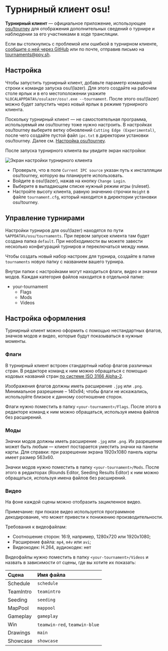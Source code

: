 # Турнирный клиент osu!

**Турнирный клиент** — официальное приложение, использующее [osu!tourney](/wiki/osu!tourney) для отображения дополнительных сведений о турнире и наблюдении за его участниками в ходе трансляции.

Если вы столкнулись с проблемой или ошибкой в турнирном клиенте, [сообщите о ней через GitHub](https://github.com/ppy/osu/issues) или по почте, отправив письмо на [tournaments@ppy.sh](mailto:tournaments@ppy.sh).

## Настройка

Чтобы запустить турнирный клиент, добавьте параметр командной строки к команде запуска osu!(lazer). Для этого создайте на рабочем столе ярлык и в его местоположении укажите `%LOCALAPPDATA%/osulazer/osu!.exe --tournament`. После этого osu!(lazer) можно будет запустить через новый ярлык в режиме турнирного клиента.

Поскольку турнирный клиент — не самостоятельная программа, используемый им osu!tourney тоже нужно настроить. В настройках osu!tourney выберите ветку обновлений `Cutting Edge (Experimental)`, после чего создайте пустой файл `ipc.txt` в директории установки osu!tourney. Далее см. [Настройка osu!tourney](/wiki/osu!tourney/Setup).

После запуска турнирного клиента вы увидите экран настройки:

![Экран настройки турнирного клиента](img/setup-screen.png)

- Проверьте, что в поле `Current IPC source` указан путь к инсталляции osu!tourney, которую вы планируете использовать.
- Войдите в osu!(lazer), нажав на кнопку `Change Login`.
- Выберите в выпадающем списке нужный режим игры (ruleset).
- Настройте высоту клиента, равную значению строчки `Height` в файле `tournament.cfg`, который находится в директории установки osu!tourney.

## Управление турнирами

Настройки турниров для osu!(lazer) находятся по пути `%APPDATA%/osu/tournaments`. При первом запуске клиента там будет создана папка `default`. При необходимости вы можете завести несколько конфигураций турниров и переключаться между ними.

Чтобы создать новый набор настроек для турнира, создайте в папке `tournaments` новую папку с названием вашего турнира.

Внутри папки с настройками могут находиться флаги, видео и значки модов. Каждая категория файлов находится в отдельной папке: 

- your-tournament
  - Flags
  - Mods
  - Videos

## Настройка оформления

Турнирный клиент можно оформить с помощью нестандартных флагов, значков модов и видео, которые будут показываться в нужные моменты.

### Флаги

В турнирный клиент встроен стандартный набор флагов различных стран. В редакторе команд к ним можно обращаться с помощью кодовых названий стран [по системе ISO 3166 Alpha-2](https://www.iso.org/iso-3166-country-codes.html).

Изображения флагов должны иметь расширение `.jpg` или `.png`. Минимальное разрешение – 140x94; чтобы флаги не искажались, используйте близкое к данному соотношение сторон.

Флаги нужно поместить в папку `<your-tournament>/Flags`. После этого в редакторе команд к ним можно обращаться, используя имена файлов без расширений.

### Моды

Значки модов должны иметь расширение `.jpg` или `.png`. Их разрешение может быть любым — клиент постарается уместить значки на панели карты. Для справки: при разрешении экрана 1920x1080 панель карты имеет размер 563x60.

Значки модов нужно поместить в папку `<your-tournament>/Mods`. После этого в редакторах (Rounds Editor, Seeding Results Editor) к ним можно обращаться, используя имена файлов без расширений.

### Видео

На фоне каждой сцены можно отобразить зацикленное видео.

Примечание: при показе видео используется программное декодирование, что может привести к понижению производительности.

Требования к видеофайлам:

- Соотношение сторон: 16:9, например, 1280x720 или 1920x1080;
- Расширение файла: `mp4`, `m4v` или `avi`;
- Видеокодек: H.264, аудиокодек: нет

Видеофайлы нужно поместить в папку `<your-tournament>/Videos` и назвать в зависимости от сцены, где вы хотите их показать:

| Сцена | Имя файла |
| :-- | :-- |
| Schedule | `schedule` |
| TeamIntro | `teamintro` |
| Seeding | `seeding` |
| MapPool | `mappool` |
| Gameplay | `gameplay` |
| Win | `teamwin-red`, `teamwin-blue` |
| Drawings | `main` |
| Showcase | `showcase` |
